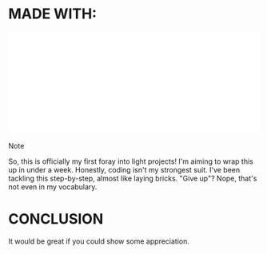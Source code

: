 # MADE WITH:
![UPCOMING](logo_large_monochrome_dark.png)

> [!NOTE]
> So, this is officially my first foray into light projects! I'm aiming to wrap this up in under a week. Honestly, coding isn't my strongest suit. I've been tackling this step-by-step, almost like laying bricks. "Give up"? Nope, that's not even in my vocabulary.

# CONCLUSION
It would be great if you could show some appreciation. 
